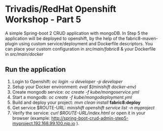 # Trivadis/RedHat Openshift Workshop - Part 5

A simple Spring-boot 2 CRUD application with mongoDB. In Step 5 the application will be deployed to openshift, by the help of the fabric8-maven-plugin using custom service/deployment and Dockerfile descriptors.
You can place your custom configuration in *src/main/fabric8* & your Dockerfile in *src/main/docker*

## Run the application

1. Login to Openshift: *oc login -u developer -p developer*
2. Setup your Docker environment: *eval $(minishift docker-env)*
3. Create mongodb service: *oc create -f kube/mongoservice.yml*
4. Start a mongodb: *oc create -f kube/mongodeployment.yml*
5. Build and deploy your project: *mvn clean install* **fabric8:deploy**
6. Get service $ROUTE-URL: *minishift openshift service list -n myproject*
7. Verify the service: *curl $ROUTE-URL/index.html* or open it in your browser (example: http://spring-boot-crud-admin-step5-myproject.192.168.99.100.nip.io ).
